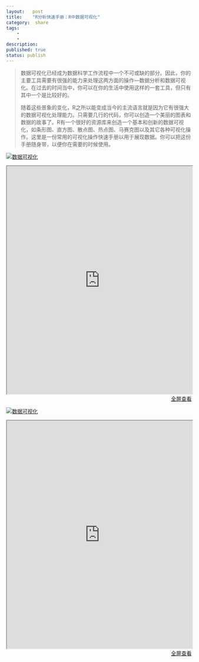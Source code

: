 ```yaml
---
layout:   post
title:    "R分析快速手册：R中数据可视化"
category:  share
tags:     
    -  
    -   
description: 
published: true
status: publish
---
```

 
> 数据可视化已经成为数据科学工作流程中一个不可或缺的部分。因此，你的主要工具需要有很强的能力来处理这两方面的操作—数据分析和数据可视化。在过去的时间当中，你可以在你的生活中使用这样的一套工具，但只有其中一个是比较好的。
>
> 随着这些景象的变化，R之所以能变成当今的主流语言就是因为它有很强大的数据可视化处理能力。只需要几行的代码，你可以创造一个美丽的图表和数据的故事了。R有一个很好的资源库来创造一个基本和创新的数据可视化，如条形图、直方图、散点图、热点图、马赛克图以及其它各种可视化操作。这里是一份常用的可视化操作快速手册以用于展现数据。你可以把这份手册随身带，以便你在需要的时候使用。
 
 
[![数据可视化](/finance/assets/img/2015-11-15-R分析快速手册：R中数据可视化/graphic.jpg)](/finance/assets/img/2015-11-15-R分析快速手册：R中数据可视化/graphic.jpg)
 
 
<iframe src="http://www.analyticsvidhya.com/blog/2015/07/guide-data-visualization-r/" style="width:100%; height:620px;">
</iframe>
 
<p style="margin-top: 0px; text-align:right;">
<a target="_blank" 
href="http://www.analyticsvidhya.com/blog/2015/07/guide-data-visualization-r/">
  全屏查看
</a>
</p>
 
 
[![数据可视化](/finance/assets/img/2015-11-15-R分析快速手册：R中数据可视化/Chart_Selection.jpeg)](/finance/assets/img/2015-11-15-R分析快速手册：R中数据可视化/Chart_Selection.jpeg)
 
 
<iframe src="http://www.analyticsvidhya.com/blog/2015/05/data-visualization-resource/" style="width:100%; height:620px;">
</iframe>
 
<p style="margin-top: 0px; text-align:right;">
<a target="_blank" 
href="http://www.analyticsvidhya.com/blog/2015/05/data-visualization-resource/">
  全屏查看
</a>
</p>
